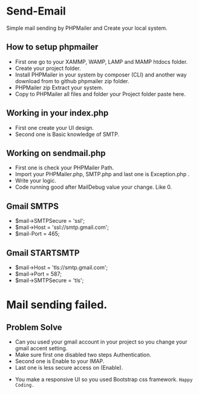 # Send-Email
Simple mail sending by PHPMailer and Create your local system.
## How to setup phpmailer
- First one go to your XAMMP, WAMP, LAMP and MAMP htdocs folder.
- Create your project folder.
- Install PHPMailer in your system by composer (CLI) and another way download from to github
phpmailer zip folder.
- PHPMailer zip Extract your system.
- Copy to PHPMailer all files and folder your Project folder paste here.
## Working in your index.php
- First one create your UI design.
- Second one is Basic knowledge of SMTP.
## Working on sendmail.php
- First one is check your PHPMailer Path.
- Import your PHPMailer.php, SMTP.php and last one is Exception.php .
- Write your logic.
- Code running good after MailDebug value your change. Like 0.
## Gmail SMTPS
- $mail->SMTPSecure = 'ssl';
- $mail->Host = 'ssl://smtp.gmail.com';
- $mail-Port = 465;
## Gmail STARTSMTP
- $mail->Host = 'tls://smtp.gmail.com';
- $mail->Port = 587;
- $mail->SMTPSecure = 'tls';
# Mail sending failed.
## Problem Solve
- Can you used your gmail account in your project so you change your gmail accent setting.
- Make sure first one disabled two steps Authentication.
- Second one is Enable to your IMAP.
- Last one is less secure access on (Enable).

* You make a responsive UI so you used Bootstrap css framework.
<code>Happy Coding.</code>


